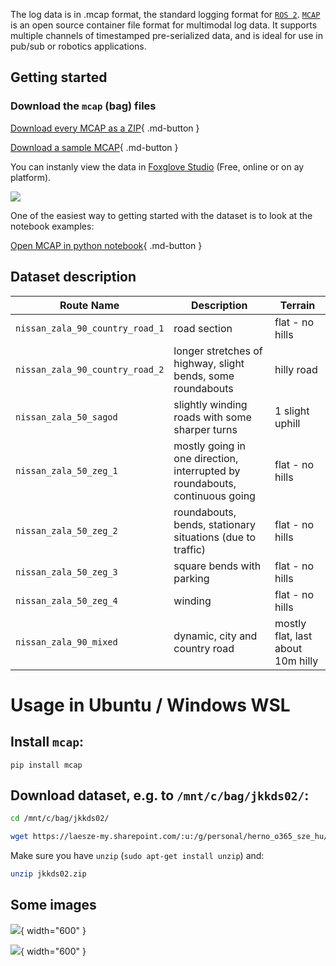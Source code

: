 
The log data is in .mcap format, the standard logging format for [`ROS 2`](https://docs.ros.org/). [`MCAP`](https://mcap.dev/) is an open source container file format for multimodal log data. It supports multiple channels of timestamped pre-serialized data, and is ideal for use in pub/sub or robotics applications.

## Getting started

### Download the `mcap` (bag) files

[Download every MCAP as a ZIP](https://laesze-my.sharepoint.com/:u:/g/personal/herno_o365_sze_hu/EVofDCG_ORZJh--XTVLFsFEBOUYB1eAbHAzdTVDdf19Y9g?download=1){ .md-button }

[Download a sample MCAP](https://laesze-my.sharepoint.com/:u:/g/personal/herno_o365_sze_hu/EWJBcyPd8YZOtdys4zo8kzIButGvzj-PjTS4D-PFoUfpnQ?download=1){ .md-button }

You can instanly view the data in [Foxglove Studio](https://foxglove.dev/) (Free, online or on ay platform).

![](/img/dataset02A.png)

One of the easiest way to getting started with the dataset is to look at the notebook examples:

[Open MCAP in python notebook](https://github.com/jkk-research/jkk-research.github.io/blob/master/notebooks/mcap_basics.ipynb){ .md-button }

## Dataset description


| Route Name | Description | Terrain |
| --- | --- | --- |
| `nissan_zala_90_country_road_1` | road section | flat - no hills |
| `nissan_zala_90_country_road_2` | longer stretches of highway, slight bends, some roundabouts | hilly road |
| `nissan_zala_50_sagod` | slightly winding roads with some sharper turns | 1 slight uphill |
| `nissan_zala_50_zeg_1` | mostly going in one direction, interrupted by roundabouts, continuous going | flat - no hills |
| `nissan_zala_50_zeg_2` | roundabouts, bends, stationary situations (due to traffic) | flat - no hills |
| `nissan_zala_50_zeg_3` | square bends with parking | flat - no hills |
| `nissan_zala_50_zeg_4` | winding | flat - no hills |
| `nissan_zala_90_mixed` | dynamic, city and country road | mostly flat, last about 10m hilly |


# Usage in Ubuntu / Windows WSL

## Install `mcap`:
```
pip install mcap
```

## Download dataset, e.g. to `/mnt/c/bag/jkkds02/`:
``` bash
cd /mnt/c/bag/jkkds02/
```

``` bash
wget https://laesze-my.sharepoint.com/:u:/g/personal/herno_o365_sze_hu/EVofDCG_ORZJh--XTVLFsFEBOUYB1eAbHAzdTVDdf19Y9g?download=1 -O jkkds02.zip
```

Make sure you have `unzip` (`sudo apt-get install unzip`) and:

``` bash
unzip jkkds02.zip
``` 

## Some images

![](/img/jkk_dataset_02_2023_07_11-11_12.svg){ width="600" }

![](/img/jkk_dataset_02_2023_07_11-14_02.svg){ width="600" }